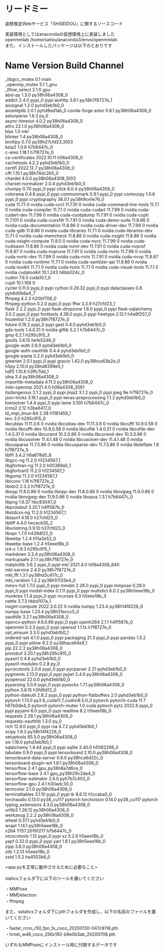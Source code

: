 # リードミー
姿勢推定Webサービス「SHISEIDOU」に関するソースコード<br>

実装環境としてはanacondaの仮想環境上に実装しました<br>
openmmlab                /home/saitou/anaconda3/envs/openmmlab<br>
また、インストールしたパッケージは以下のとおりです
# Name                    Version                   Build  Channel
_libgcc_mutex             0.1                        main  
_openmp_mutex             5.1                       1_gnu  
_tflow_select             2.1.0                       gpu  
absl-py                   1.3.0            py38h06a4308_0  
addict                    2.4.0                    pypi_0    pypi
aiohttp                   3.8.1            py38h7f8727e_1  
aiosignal                 1.2.0              pyhd3eb1b0_0  
aiosmtplib                2.0.1              pyhd8ed1ab_0    conda-forge
astor                     0.8.1            py38h06a4308_0  
astunparse                1.6.3                      py_0  
async-timeout             4.0.2            py38h06a4308_0  
attrs                     22.1.0           py38h06a4308_0  
blas                      1.0                         mkl  
blinker                   1.4              py38h06a4308_0  
brotlipy                  0.7.0           py38h27cfd23_1003  
bzip2                     1.0.8                h7b6447c_0  
c-ares                    1.18.1               h7f8727e_0  
ca-certificates           2022.10.11           h06a4308_0  
cachetools                4.2.2              pyhd3eb1b0_0  
certifi                   2022.12.7        py38h06a4308_0  
cffi                      1.15.1           py38h74dc2b5_0  
chardet                   4.0.0           py38h06a4308_1003  
charset-normalizer        2.0.4              pyhd3eb1b0_0  
chumpy                    0.70                     pypi_0    pypi
click                     8.0.4            py38h06a4308_0  
colorama                  0.4.6                    pypi_0    pypi
commonmark                0.9.1                    pypi_0    pypi
contourpy                 1.0.6                    pypi_0    pypi
cryptography              38.0.1           py38h9ce1e76_0  
cuda                      11.7.1                        0    nvidia
cuda-cccl                 11.7.91                       0    nvidia
cuda-command-line-tools   11.7.1                        0    nvidia
cuda-compiler             11.7.1                        0    nvidia
cuda-cudart               11.7.99                       0    nvidia
cuda-cudart-dev           11.7.99                       0    nvidia
cuda-cuobjdump            11.7.91                       0    nvidia
cuda-cupti                11.7.101                      0    nvidia
cuda-cuxxfilt             11.7.91                       0    nvidia
cuda-demo-suite           11.8.86                       0    nvidia
cuda-documentation        11.8.86                       0    nvidia
cuda-driver-dev           11.7.99                       0    nvidia
cuda-gdb                  11.8.86                       0    nvidia
cuda-libraries            11.7.1                        0    nvidia
cuda-libraries-dev        11.7.1                        0    nvidia
cuda-memcheck             11.8.86                       0    nvidia
cuda-nsight               11.8.86                       0    nvidia
cuda-nsight-compute       11.8.0                        0    nvidia
cuda-nvcc                 11.7.99                       0    nvidia
cuda-nvdisasm             11.8.86                       0    nvidia
cuda-nvml-dev             11.7.91                       0    nvidia
cuda-nvprof               11.8.87                       0    nvidia
cuda-nvprune              11.7.91                       0    nvidia
cuda-nvrtc                11.7.99                       0    nvidia
cuda-nvrtc-dev            11.7.99                       0    nvidia
cuda-nvtx                 11.7.91                       0    nvidia
cuda-nvvp                 11.8.87                       0    nvidia
cuda-runtime              11.7.1                        0    nvidia
cuda-sanitizer-api        11.8.86                       0    nvidia
cuda-toolkit              11.7.1                        0    nvidia
cuda-tools                11.7.1                        0    nvidia
cuda-visual-tools         11.7.1                        0    nvidia
cudatoolkit               10.1.243             h6bb024c_0  
cudnn                     7.6.5                cuda10.1_0  
cupti                     10.1.168                      0  
cycler                    0.11.0                   pypi_0    pypi
cython                    0.29.32                  pypi_0    pypi
dataclasses               0.8                pyh6d0b6a4_7  
ffmpeg                    4.2.2                h20bf706_0  
ffmpeg-python             0.2.0                    pypi_0    pypi
fftw                      3.3.9                h27cfd23_1  
flask                     2.2.2                    pypi_0    pypi
flask-dropzone            1.6.0                    pypi_0    pypi
flask-sqlalchemy          3.0.2                    pypi_0    pypi
fonttools                 4.38.0                   pypi_0    pypi
freetype                  2.12.1               h4a9f257_0  
frozenlist                1.2.0            py38h7f8727e_0  
future                    0.18.2                   pypi_0    pypi
gast                      0.4.0              pyhd3eb1b0_0  
gds-tools                 1.4.0.31                      0    nvidia
giflib                    5.2.1                h7b6447c_0  
gmp                       6.2.1                h295c915_3  
gnutls                    3.6.15               he1e5248_0  
google-auth               2.6.0              pyhd3eb1b0_0  
google-auth-oauthlib      0.4.4              pyhd3eb1b0_0  
google-pasta              0.2.0              pyhd3eb1b0_0  
greenlet                  2.0.1                    pypi_0    pypi
grpcio                    1.42.0           py38hce63b2e_0  
h5py                      2.10.0           py38hd6299e0_1  
hdf5                      1.10.6               h3ffc7dd_1  
idna                      3.4              py38h06a4308_0  
importlib-metadata        4.11.3           py38h06a4308_0  
intel-openmp              2021.4.0          h06a4308_3561  
itsdangerous              2.1.2                    pypi_0    pypi
jinja2                    3.1.2                    pypi_0    pypi
jpeg                      9e                   h7f8727e_0  
json-tricks               3.16.1                   pypi_0    pypi
keras-preprocessing       1.1.2              pyhd3eb1b0_0  
kiwisolver                1.4.4                    pypi_0    pypi
lame                      3.100                h7b6447c_0  
lcms2                     2.12                 h3be6417_0  
ld_impl_linux-64          2.38                 h1181459_1  
lerc                      3.0                  h295c915_0  
libcublas                 11.11.3.6                     0    nvidia
libcublas-dev             11.11.3.6                     0    nvidia
libcufft                  10.9.0.58                     0    nvidia
libcufft-dev              10.9.0.58                     0    nvidia
libcufile                 1.4.0.31                      0    nvidia
libcufile-dev             1.4.0.31                      0    nvidia
libcurand                 10.3.0.86                     0    nvidia
libcurand-dev             10.3.0.86                     0    nvidia
libcusolver               11.4.1.48                     0    nvidia
libcusolver-dev           11.4.1.48                     0    nvidia
libcusparse               11.7.5.86                     0    nvidia
libcusparse-dev           11.7.5.86                     0    nvidia
libdeflate                1.8                  h7f8727e_5  
libffi                    3.4.2                h6a678d5_6  
libgcc-ng                 11.2.0               h1234567_1  
libgfortran-ng            11.2.0               h00389a5_1  
libgfortran5              11.2.0               h1234567_1  
libgomp                   11.2.0               h1234567_1  
libiconv                  1.16                 h7f8727e_2  
libidn2                   2.3.2                h7f8727e_0  
libnpp                    11.8.0.86                     0    nvidia
libnpp-dev                11.8.0.86                     0    nvidia
libnvjpeg                 11.9.0.86                     0    nvidia
libnvjpeg-dev             11.9.0.86                     0    nvidia
libopus                   1.3.1                h7b6447c_0  
libpng                    1.6.37               hbc83047_0  
libprotobuf               3.20.1               h4ff587b_0  
libstdcxx-ng              11.2.0               h1234567_1  
libtasn1                  4.16.0               h27cfd23_0  
libtiff                   4.4.0                hecacb30_2  
libunistring              0.9.10               h27cfd23_0  
libvpx                    1.7.0                h439df22_0  
libwebp                   1.2.4                h11a3e52_0  
libwebp-base              1.2.4                h5eee18b_0  
lz4-c                     1.9.3                h295c915_1  
markdown                  3.3.4            py38h06a4308_0  
markupsafe                2.1.1            py38h7f8727e_0  
matplotlib                3.6.2                    pypi_0    pypi
mkl                       2021.4.0           h06a4308_640  
mkl-service               2.4.0            py38h7f8727e_0  
mkl_fft                   1.3.1            py38hd3c417c_0  
mkl_random                1.2.2            py38h51133e4_0  
mmcv-full                 1.7.0                    pypi_0    pypi
mmdet                     2.26.0                   pypi_0    pypi
mmpose                    0.29.0                   pypi_0    pypi
model-index               0.1.11                   pypi_0    pypi
multidict                 6.0.2            py38h5eee18b_0  
munkres                   1.1.4                    pypi_0    pypi
ncurses                   6.3                  h5eee18b_3  
nettle                    3.7.3                hbbd107a_1  
nsight-compute            2022.3.0.22                   0    nvidia
numpy                     1.23.4           py38h14f4228_0  
numpy-base                1.23.4           py38h31eccc5_0  
oauthlib                  3.2.1            py38h06a4308_0  
opencv-python             4.6.0.66                 pypi_0    pypi
openh264                  2.1.1                h4ff587b_0  
openmim                   0.3.3                    pypi_0    pypi
openssl                   1.1.1s               h7f8727e_0  
opt_einsum                3.3.0              pyhd3eb1b0_1  
ordered-set               4.1.0                    pypi_0    pypi
packaging                 21.3                     pypi_0    pypi
pandas                    1.5.2                    pypi_0    pypi
pillow                    9.2.0            py38hace64e9_1  
pip                       22.2.2           py38h06a4308_0  
protobuf                  3.20.1           py38h295c915_0  
pyasn1                    0.4.8              pyhd3eb1b0_0  
pyasn1-modules            0.2.8                      py_0  
pycocotools               2.0.6                    pypi_0    pypi
pycparser                 2.21               pyhd3eb1b0_0  
pygments                  2.13.0                   pypi_0    pypi
pyjwt                     2.4.0            py38h06a4308_0  
pyopenssl                 22.0.0             pyhd3eb1b0_0  
pyparsing                 3.0.9                    pypi_0    pypi
pysocks                   1.7.1            py38h06a4308_0  
python                    3.8.15               h3fd9d12_0  
python-dateutil           2.8.2                    pypi_0    pypi
python-flatbuffers        2.0                pyhd3eb1b0_0  
pytorch                   1.13.0          py3.8_cuda11.7_cudnn8.5.0_0    pytorch
pytorch-cuda              11.7                 h67b0de4_0    pytorch
pytorch-mutex             1.0                        cuda    pytorch
pytz                      2022.6                   pypi_0    pypi
pyyaml                    6.0                      pypi_0    pypi
readline                  8.2                  h5eee18b_0  
requests                  2.28.1           py38h06a4308_0  
requests-oauthlib         1.3.0                      py_0  
rich                      12.6.0                   pypi_0    pypi
rsa                       4.7.2              pyhd3eb1b0_1  
scipy                     1.9.3            py38h14f4228_0  
setuptools                65.5.0           py38h06a4308_0  
six                       1.16.0             pyhd3eb1b0_1  
sqlalchemy                1.4.44                   pypi_0    pypi
sqlite                    3.40.0               h5082296_0  
tabulate                  0.9.0                    pypi_0    pypi
tensorboard               2.10.0           py38h06a4308_0  
tensorboard-data-server   0.6.0            py38hca6d32c_0  
tensorboard-plugin-wit    1.8.1            py38h06a4308_0  
tensorflow                2.4.1           gpu_py38h8a7d6ce_0  
tensorflow-base           2.4.1           gpu_py38h29c2da4_0  
tensorflow-estimator      2.6.0              pyh7b7c402_0  
tensorflow-gpu            2.4.1                h30adc30_0  
termcolor                 2.1.0            py38h06a4308_0  
terminaltables            3.1.10                   pypi_0    pypi
tk                        8.6.12               h1ccaba5_0  
torchaudio                0.13.0               py38_cu117    pytorch
torchvision               0.14.0               py38_cu117    pytorch
typing_extensions         4.3.0            py38h06a4308_0  
urllib3                   1.26.12          py38h06a4308_0  
werkzeug                  2.2.2            py38h06a4308_0  
wheel                     0.37.1             pyhd3eb1b0_0  
wrapt                     1.14.1           py38h5eee18b_0  
x264                      1!157.20191217       h7b6447c_0  
xtcocotools               1.12                     pypi_0    pypi
xz                        5.2.6                h5eee18b_0  
yapf                      0.32.0                   pypi_0    pypi
yarl                      1.8.1            py38h5eee18b_0  
zipp                      3.8.0            py38h06a4308_0  
zlib                      1.2.13               h5eee18b_0  
zstd                      1.5.2                ha4553b6_0  



<app.pyを正常に動作させるために必要なこと><br><br>
staticsフォルダ下に以下のツールを置いてください

・MMPose<br>
・MMDetection<br>
・ffmpeg<br>

また、sataticsフォルダ下にpthフォルダを作成し、以下の名前のファイルを置いてください<br>

・faster_rcnn_r50_fpn_1x_coco_20200130-047c8118.pth<br>
・hrnet_w48_coco_256x192-b9e0b3ab_20200708.pth<br>

いずれもMMPoseにインストール時に付随するデータです<br>



